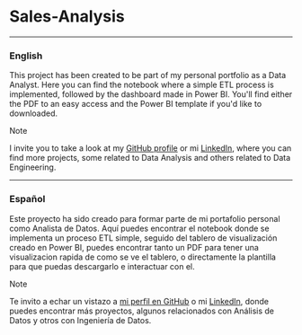 # Sales-Analysis
--------------------------------------------------------
### English
This project has been created to be part of my personal portfolio as a Data Analyst. Here you can find the notebook where a simple ETL process is implemented, followed by the dashboard made in Power BI. You'll find either the PDF to an easy access and the Power BI template if you'd like to downloaded.

> [!NOTE]
> I invite you to take a look at my [GitHub profile](https://github.com/lapiceroazul4) or mi [LinkedIn](https://www.linkedin.com/in/murgueitio/), where you can find more projects, some related to Data Analysis and others related to Data Engineering.

--------------------------------------------------------
### Español
Este proyecto ha sido creado para formar parte de mi portafolio personal como Analista de Datos. Aquí puedes encontrar el notebook donde se implementa un proceso ETL simple, seguido del tablero de visualización creado en Power BI, puedes encontrar tanto un PDF para tener una visualizacion rapida de como se ve el tablero, o directamente la plantilla para que puedas descargarlo e interactuar con el.

> [!NOTE]
> Te invito a echar un vistazo a [mi perfil en GitHub](https://github.com/tu_usuario) o mi [LinkedIn](https://www.linkedin.com/in/murgueitio/), donde puedes encontrar más proyectos, algunos relacionados con Análisis de Datos y otros con Ingeniería de Datos.